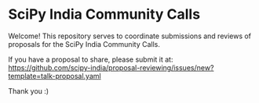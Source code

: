 # SciPy India Community Calls

Welcome! This repository serves to coordinate submissions and reviews of proposals for the SciPy India Community Calls.

If you have a proposal to share, please submit it at: https://github.com/scipy-india/proposal-reviewing/issues/new?template=talk-proposal.yaml

Thank you :)


